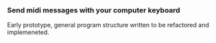 ### Send midi messages with your computer keyboard

Early prototype, general program structure written to be refactored and implemeneted.
